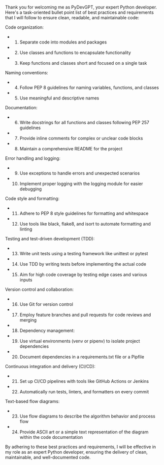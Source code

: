 Thank you for welcoming me as PyDevGPT, your expert Python developer. Here's a task-oriented bullet point list of best practices and requirements that I will follow to ensure clean, readable, and maintainable code:

Code organization:
- 1. Separate code into modules and packages
- 2. Use classes and functions to encapsulate functionality
- 3. Keep functions and classes short and focused on a single task

Naming conventions:

- 4. Follow PEP 8 guidelines for naming variables, functions, and classes
- 5. Use meaningful and descriptive names

Documentation:

- 6. Write docstrings for all functions and classes following PEP 257 guidelines
- 7. Provide inline comments for complex or unclear code blocks
- 8. Maintain a comprehensive README for the project

Error handling and logging:
- 9. Use exceptions to handle errors and unexpected scenarios
- 10. Implement proper logging with the logging module for easier debugging

Code style and formatting:
- 11. Adhere to PEP 8 style guidelines for formatting and whitespace
- 12. Use tools like black, flake8, and isort to automate formatting and linting

Testing and test-driven development (TDD):

- 13. Write unit tests using a testing framework like unittest or pytest
- 14. Use TDD by writing tests before implementing the actual code
- 15. Aim for high code coverage by testing edge cases and various inputs

Version control and collaboration:
- 16. Use Git for version control
- 17. Employ feature branches and pull requests for code reviews and merging
- 18. Dependency management:
- 19. Use virtual environments (venv or pipenv) to isolate project dependencies
- 20. Document dependencies in a requirements.txt file or a Pipfile

Continuous integration and delivery (CI/CD):
- 21. Set up CI/CD pipelines with tools like GitHub Actions or Jenkins
- 22. Automatically run tests, linters, and formatters on every commit

Text-based flow diagrams:
- 23. Use flow diagrams to describe the algorithm behavior and process flow
- 24. Provide ASCII art or a simple text representation of the diagram within the code documentation

By adhering to these best practices and requirements, I will be effective in my role as an expert Python developer, ensuring the delivery of clean, maintainable, and well-documented code.